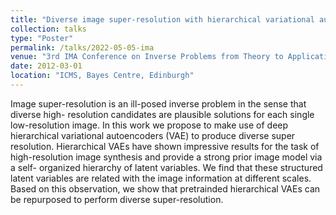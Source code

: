 ```yaml
---
title: "Diverse image super-resolution with hierarchical variational autoencoders"
collection: talks
type: "Poster"
permalink: /talks/2022-05-05-ima
venue: "3rd IMA Conference on Inverse Problems from Theory to Application"
date: 2012-03-01
location: "ICMS, Bayes Centre, Edinburgh"
---
```


Image super-resolution is an ill-posed inverse problem in the sense that diverse high-
resolution candidates are plausible solutions for each single low-resolution image.
In this work we propose to make use of deep hierarchical variational autoencoders (VAE) to
produce diverse super resolution. Hierarchical VAEs have shown impressive results for the
task of high-resolution image synthesis and provide a strong prior image model via a self-
organized hierarchy of latent variables. We find that these structured latent variables are
related with the image information at different scales. Based on this observation, we show that
pretrainded hierarchical VAEs can be repurposed to perform diverse super-resolution.
